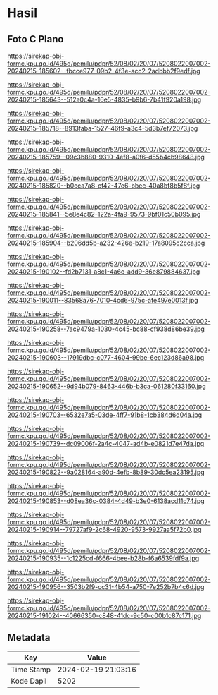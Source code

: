 # Hasil

## Foto C Plano

https://sirekap-obj-formc.kpu.go.id/495d/pemilu/pdpr/52/08/02/20/07/5208022007002-20240215-185602--fbcce977-09b2-4f3e-acc2-2adbbb2f9edf.jpg

https://sirekap-obj-formc.kpu.go.id/495d/pemilu/pdpr/52/08/02/20/07/5208022007002-20240215-185643--512a0c4a-16e5-4835-b9b6-7b41f920a198.jpg

https://sirekap-obj-formc.kpu.go.id/495d/pemilu/pdpr/52/08/02/20/07/5208022007002-20240215-185718--8913faba-1527-46f9-a3c4-5d3b7ef72073.jpg

https://sirekap-obj-formc.kpu.go.id/495d/pemilu/pdpr/52/08/02/20/07/5208022007002-20240215-185759--09c3b880-9310-4ef8-a0f6-d55b4cb98648.jpg

https://sirekap-obj-formc.kpu.go.id/495d/pemilu/pdpr/52/08/02/20/07/5208022007002-20240215-185820--b0cca7a8-cf42-47e6-bbec-40a8bf8b5f8f.jpg

https://sirekap-obj-formc.kpu.go.id/495d/pemilu/pdpr/52/08/02/20/07/5208022007002-20240215-185841--5e8e4c82-122a-4fa9-9573-9bf01c50b095.jpg

https://sirekap-obj-formc.kpu.go.id/495d/pemilu/pdpr/52/08/02/20/07/5208022007002-20240215-185904--b206dd5b-a232-426e-b219-17a8095c2cca.jpg

https://sirekap-obj-formc.kpu.go.id/495d/pemilu/pdpr/52/08/02/20/07/5208022007002-20240215-190102--fd2b7131-a8c1-4a6c-add9-36e879884637.jpg

https://sirekap-obj-formc.kpu.go.id/495d/pemilu/pdpr/52/08/02/20/07/5208022007002-20240215-190011--83568a76-7010-4cd6-975c-afe497e0013f.jpg

https://sirekap-obj-formc.kpu.go.id/495d/pemilu/pdpr/52/08/02/20/07/5208022007002-20240215-190258--7ac9479a-1030-4c45-bc88-cf938d86be39.jpg

https://sirekap-obj-formc.kpu.go.id/495d/pemilu/pdpr/52/08/02/20/07/5208022007002-20240215-190603--17919dbc-c077-4604-99be-6ec123d86a98.jpg

https://sirekap-obj-formc.kpu.go.id/495d/pemilu/pdpr/52/08/02/20/07/5208022007002-20240215-190652--9d94b079-8463-446b-b3ca-061280f33160.jpg

https://sirekap-obj-formc.kpu.go.id/495d/pemilu/pdpr/52/08/02/20/07/5208022007002-20240215-190703--6532e7a5-03de-4ff7-91b8-1cb384d6d04a.jpg

https://sirekap-obj-formc.kpu.go.id/495d/pemilu/pdpr/52/08/02/20/07/5208022007002-20240215-190739--dc09006f-2a4c-4047-ad4b-e0821d7e47da.jpg

https://sirekap-obj-formc.kpu.go.id/495d/pemilu/pdpr/52/08/02/20/07/5208022007002-20240215-190822--9a028164-a90d-4efb-8b89-30dc5ea23195.jpg

https://sirekap-obj-formc.kpu.go.id/495d/pemilu/pdpr/52/08/02/20/07/5208022007002-20240215-190853--d08ea36c-0384-4d49-b3e0-6138acd11c74.jpg

https://sirekap-obj-formc.kpu.go.id/495d/pemilu/pdpr/52/08/02/20/07/5208022007002-20240215-190914--79727af9-2c68-4920-9573-9927aa5f72b0.jpg

https://sirekap-obj-formc.kpu.go.id/495d/pemilu/pdpr/52/08/02/20/07/5208022007002-20240215-190935--1c1225cd-f666-4bee-b28b-f6a6539fdf9a.jpg

https://sirekap-obj-formc.kpu.go.id/495d/pemilu/pdpr/52/08/02/20/07/5208022007002-20240215-190956--3503b2f9-cc31-4b54-a750-7e252b7b4c6d.jpg

https://sirekap-obj-formc.kpu.go.id/495d/pemilu/pdpr/52/08/02/20/07/5208022007002-20240215-191024--40666350-c848-41dc-9c50-c00b1c87c171.jpg


## Metadata

| Key        | Value               |
| ---------- | ------------------- |
| Time Stamp | 2024-02-19 21:03:16 |
| Kode Dapil | 5202                |



